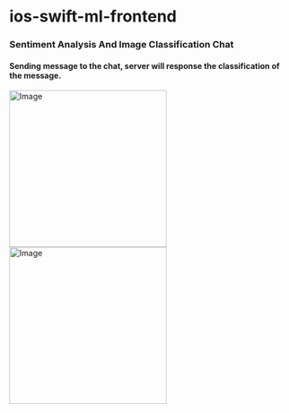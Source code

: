# ios-swift-ml-frontend

<h3>Sentiment Analysis And Image Classification Chat</h3>

<h4>Sending message to the chat, server will response the classification of the message.</h4>

<img width="280" alt="Image" src="https://github.com/user-attachments/assets/67d88d40-f2f9-420b-a8a4-641ff113cde4" />

<img width="280" alt="Image" src="https://github.com/user-attachments/assets/071acfc9-7105-4ca6-9e69-f9185198a3f6" />
